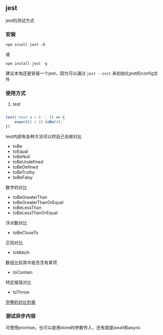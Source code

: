 ## jest

jest的测试方式

### 安装

`npm insall jest -D`

或

`npm install jest -g`

建议本地还是安装一个jest，因为可以通过 `jest --init` 来初始化jest的config文件

### 使用方式

1. test

``` javascript

test('test a + b ', () => {
    expect(2 + 2).toBe(4);
})

```

test内部有各种方法可以供自己去做对比

- toBe
- toEqual
- toBeNull
- toBeUndefined
- toBeDefined
- toBeTruthy
- toBeFalsy

数字的对比

- toBeGreaterThan
- toBeGreaterThanOrEqual
- toBeLessThan
- toBeLessThanOrEqual

浮点数对比

- toBeCloseTo

正则对比

- toMatch

数组比较其中是否含有某项

- toContain

特定报错对比

- toThrow

[完整的对比列表](https://jestjs.io/docs/zh-Hans/expect)

### 测试异步内容

可使用promise，也可以是用done的参数传入，还有就是await和async

